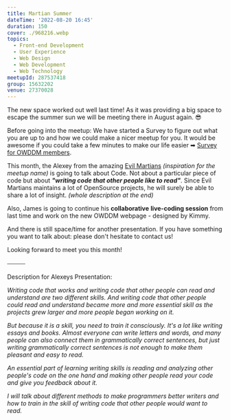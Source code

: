 ```yaml
---
title: Martian Summer
dateTime: '2022-08-20 16:45'
duration: 150
cover: ./968216.webp
topics:
  - Front-end Development
  - User Experience
  - Web Design
  - Web Development
  - Web Technology
meetupId: 287537418
group: 15632202
venue: 27370028
---
```


The new space worked out well last time! As it was providing a big space to escape the summer sun we will be meeting there in August again. 😎

Before going into the meetup: We have started a Survey to figure out what you are up to and how we could make a nicer meetup for you. It would be awesome if you could take a few minutes to make our life easier ➡︎ [Survey for OWDDM members](https://docs.google.com/forms/d/e/1FAIpQLSfzo6DecghqIfir5O-2eiuQXPf81j97XcOCVEr6eJgUSEGeMw/viewform).

This month, the Alexey from the amazing [Evil Martians](https://evilmartians.com/) *(inspiration for the meetup name)* is going to talk about Code. Not about a particular piece of code but about ***"writing code that other people like to read"***. Since Evil Martians maintains a lot of OpenSource projects, he will surely be able to share a lot of insight. *(whole description at the end)*

Also, James is going to continue his **collaborative** **live-coding session** from last time and work on the new OWDDM webpage - designed by Kimmy.

And there is still space/time for another presentation. If you have something you want to talk about: please don't hesitate to contact us!

Looking forward to meet you this month!

⎯⎯⎯⎯⎯⎯

Description for Alexeys Presentation:

*Writing code that works and writing code that other people can read and understand are two different skills. And writing code that other people could read and understand became more and more essential skill as the projects grew larger and more people began working on it.*

*But because it is a skill, you need to train it consciously. It's a lot like writing essays and books. Almost everyone can write letters and words, and many people can also connect them in grammatically correct sentences, but just writing grammatically correct sentences is not enough to make them pleasant and easy to read.*

*An essential part of learning writing skills is reading and analyzing other people's code on the one hand and making other people read your code and give you feedback about it.*

*I will talk about different methods to make programmers better writers and how to train in the skill of writing code that other people would want to read.*
